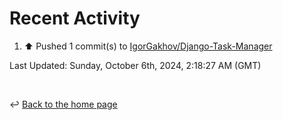# Recent Activity

<!--RECENT_ACTIVITY:start-->
1. ⬆️ Pushed 1 commit(s) to [IgorGakhov/Django-Task-Manager](https://github.com/IgorGakhov/Django-Task-Manager)<br>
<!--RECENT_ACTIVITY:end-->

<!--RECENT_ACTIVITY:last_update-->
Last Updated: Sunday, October 6th, 2024, 2:18:27 AM (GMT)
<!--RECENT_ACTIVITY:last_update_end-->

<br>

↩️ [Back to the home page](/README.md)
